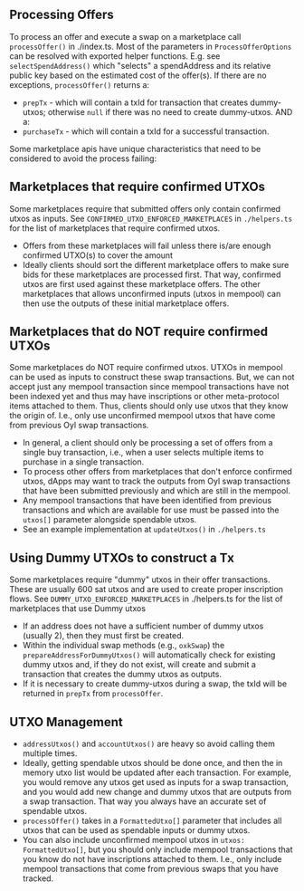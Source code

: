 ##  Processing Offers
To process an offer and execute a swap on a marketplace call `processOffer()` in ./index.ts. Most of the parameters in `ProcessOfferOptions` can be resolved with exported helper functions. E.g. see `selectSpendAddress()` which "selects" a spendAddress and its relative public key based on the estimated cost of the offer(s). If there are no exceptions, `processOffer()` returns a:
-  `prepTx` - which will contain a txId for transaction that creates dummy-utxos; otherwise `null` if there was no need to create dummy-utxos.  AND a:
- `purchaseTx` - which will contain a txId for a successful transaction.


Some marketplace apis have unique characteristics that need to be considered to avoid the process failing:

## Marketplaces that require confirmed UTXOs

Some marketplaces require that submitted offers only contain confirmed utxos as inputs. See `CONFIRMED_UTXO_ENFORCED_MARKETPLACES` in `./helpers.ts` for the list of marketplaces that require confirmed utxos.
- Offers from these marketplaces will fail unless there is/are enough confirmed UTXO(s) to cover the amount
- Ideally clients should sort the different marketplace offers to make sure bids for these marketplaces are processed first. That way, confirmed utxos are first used against these marketplace offers. The other marketplaces that allows unconfirmed inputs (utxos in mempool) can then use the outputs of these initial marketplace offers.


## Marketplaces that do NOT require confirmed UTXOs

Some marketplaces do NOT require confirmed utxos. UTXOs in mempool can be used as inputs to construct these swap transactions. But, we can not accept just any mempool transaction since mempool transactions have not been indexed yet and thus may have inscriptions or other meta-protocol items attached to them. Thus, clients should only use utxos that they know the origin of. I.e., only use unconfirmed mempool utxos that have come from previous Oyl swap transactions.

- In general, a client should only be processing a set of offers from a single buy transaction, i.e., when a user selects multiple items to purchase in a single transaction.
- To process other offers from marketplaces that don't enforce confirmed utxos, dApps may want to track the outputs from Oyl swap transactions that have been submitted previously and which are still in the mempool.
- Any mempool transactions that have been identified from previous transactions and which are available for use must be passed into the `utxos[]` parameter alongside spendable utxos.
- See an example implementation at `updateUtxos()` in `./helpers.ts`

## Using Dummy UTXOs to construct a Tx

Some marketplaces require "dummy" utxos in their offer transactions. These are usually 600 sat utxos and are used to create proper inscription flows. See `DUMMY_UTXO_ENFORCED_MARKETPLACES` in ./helpers.ts for the list of marketplaces that use Dummy utxos

  - If an address does not have a sufficient number of dummy utxos (usually 2), then they must first be created.
  - Within the individual swap methods (e.g., `oxkSwap`) the `prepareAddressForDummyUtxos()` will automatically check for existing dummy utxos and, if they do not exist, will create and submit a transaction that creates the dummy utxos as outputs.
  - If it is necessary to create dummy-utxos during a swap, the txId will be returned in `prepTx` from `processOffer`.

## UTXO Management

- `addressUtxos()` and `accountUtxos()` are heavy so avoid calling them multiple times.
- Ideally, getting spendable utxos should be done once, and then the in memory utxo list would be updated after each transaction. For example, you would remove any utxos get used as inputs for a swap transaction, and you would add new change and dummy utxos that are outputs from a swap transaction. That way you always have an accurate set of spendable utxos.
- `processOffer()` takes in a `FormattedUtxo[]` parameter that includes all utxos that can be used as spendable inputs or dummy utxos.
- You can also include unconfirmed mempool utxos in `utxos: FormattedUtxo[]`, but you should only include mempool transactions that you know do not have inscriptions attached to them. I.e., only include mempool transactions that come from previous swaps that you have tracked.

